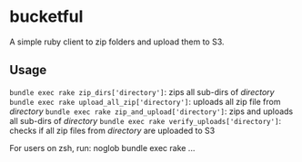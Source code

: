 # bucketful

A simple ruby client to zip folders and upload them to S3.

## Usage

`bundle exec rake zip_dirs['directory']`: zips all sub-dirs of *directory*
`bundle exec rake upload_all_zip['directory']`: uploads all zip file from *directory*
`bundle exec rake zip_and_upload['directory']`: zips and uploads all sub-dirs of *directory*
`bundle exec rake verify_uploads['directory']`: checks if all zip files from *directory* are uploaded to S3


For users on zsh, run:
noglob bundle exec rake ...
